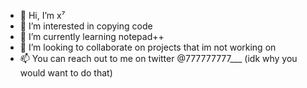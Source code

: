 - 👋 Hi, I’m x⁷
- 👀 I’m interested in copying code
- 🌱 I’m currently learning notepad++
- 💞️ I’m looking to collaborate on projects that im not working on
- 📫 You can reach out to me on twitter @777777777___ (idk why you would want to do that)
